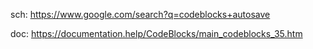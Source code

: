 sch: https://www.google.com/search?q=codeblocks+autosave

doc: https://documentation.help/CodeBlocks/main_codeblocks_35.htm
